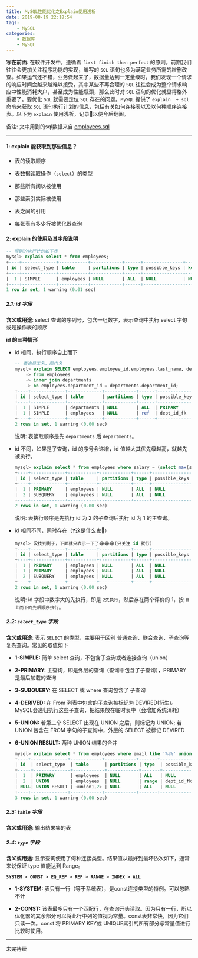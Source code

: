 ```yaml
---
title: MySQL性能优化之Explain使用浅析
date: 2019-08-19 22:18:54
tags:
    - MySQL
categories:
    - 数据库
    - MySQL
---
```


**写在前面**: 在软件开发中，遵循着 `first finish then perfect` 的原则。前期我们往往会更加关注程序功能的实现，编写的 `SQL` 语句也多为满足业务所需的增删改查。如果运气还不错，业务做起来了，数据量达到一定量级时，我们发现一个请求的响应时间会越来越难以接受，其中某些不再合理的 `SQL` 往往会成为整个请求响应中性能消耗大户，甚至成为性能瓶颈，那么此时对 `SQL` 语句的优化就显得格外重要了。要优化 `SQL` 就需要定位 `SQL` 存在的问题。`MySQL` 提供了 `explain  + sql` 命令来获取 `SQL` 语句执行计划的信息，包括有关如何连接表以及以何种顺序连接表。以下为 `explain` 使用浅析，记录📝以便今后翻阅。

<!--more-->

备注: 文中用到的sql数据来自 [employees.sql](https://github.com/inscode/inscode.github.io/blob/master/blog/source/static/myemployees.sql)

---

#### 1: explain 能获取到那些信息？

- 表的读取顺序

- 表数据读取操作（`select`）的类型

- 那些所有阔以被使用

- 那些索引实际被使用

- 表之间的引用

- 每张表有多少行被优化器查询

#### 2: explain 的使用及其字段说明

```SQL
-- 得到的执行计划如下表
mysql> explain select * from employees;
+----+-------------+-----------+------------+------+---------------+------+---------+------+------+----------+-------+
| id | select_type | table     | partitions | type | possible_keys | key  | key_len | ref  | rows | filtered | Extra |
+----+-------------+-----------+------------+------+---------------+------+---------+------+------+----------+-------+
|  1 | SIMPLE      | employees | NULL       | ALL  | NULL          | NULL | NULL    | NULL |  107 |   100.00 | NULL  |
+----+-------------+-----------+------------+------+---------------+------+---------+------+------+----------+-------+
1 row in set, 1 warning (0.01 sec)
```
##### 2.1: id 字段

**含义或用途**: select 查询的序列号，包含一组数字，表示查询中执行 select 字句或是操作表的顺序

**id 的三种情形**

- id 相同，执行顺序自上而下

    ```SQL
    -- 查询员工名，部门名
    mysql> explain SELECT employees.employee_id,employees.last_name, departments.department_name
        -> from employees
        -> inner join departments
        -> on employees.department_id = departments.department_id;
    +----+-------------+-------------+------------+------+---------------+------------+---------+---------------------------------------+------+----------+-------+
    | id | select_type | table       | partitions | type | possible_keys | key        | key_len | ref                                   | rows | filtered | Extra |
    +----+-------------+-------------+------------+------+---------------+------------+---------+---------------------------------------+------+----------+-------+
    |  1 | SIMPLE      | departments | NULL       | ALL  | PRIMARY       | NULL       | NULL    | NULL                                  |   27 |   100.00 | NULL  |
    |  1 | SIMPLE      | employees   | NULL       | ref  | dept_id_fk    | dept_id_fk | 5       | myemployees.departments.department_id |    9 |   100.00 | NULL  |
    +----+-------------+-------------+------------+------+---------------+------------+---------+---------------------------------------+------+----------+-------+
    2 rows in set, 1 warning (0.00 sec)
    ```
    说明: 表读取顺序是先 `departments` 后 `departments`。

- id 不同，如果是子查询，id 的序号会递增，id 值越大其优先级越高，就越先被执行。

    ```SQL
    mysql> explain select * from employees where salary = (select max(salary) from employees);
    +----+-------------+-----------+------------+------+---------------+------+---------+------+------+----------+-------------+
    | id | select_type | table     | partitions | type | possible_keys | key  | key_len | ref  | rows | filtered | Extra       |
    +----+-------------+-----------+------------+------+---------------+------+---------+------+------+----------+-------------+
    |  1 | PRIMARY     | employees | NULL       | ALL  | NULL          | NULL | NULL    | NULL |  107 |    10.00 | Using where |
    |  2 | SUBQUERY    | employees | NULL       | ALL  | NULL          | NULL | NULL    | NULL |  107 |   100.00 | NULL        |
    +----+-------------+-----------+------------+------+---------------+------+---------+------+------+----------+-------------+
    2 rows in set, 1 warning (0.00 sec)
    ```
    说明: 表执行顺序是先执行 id 为 2 的子查询后执行 id 为 1 的主查询。

- id 相同不同，同时存在（❓这是什么鬼👻）

    ```SQL
    mysql> 没找到例子，下面就只表示一下了😂😂😂(只关注 id 就行)
    +----+-------------+-----------+------------+------+---------------+------+---------+------+------+----------+-------------+
    | id | select_type | table     | partitions | type | possible_keys | key  | key_len | ref  | rows | filtered | Extra       |
    +----+-------------+-----------+------------+------+---------------+------+---------+------+------+----------+-------------+
    |  1 | PRIMARY     | employees | NULL       | ALL  | NULL          | NULL | NULL    | NULL |  107 |    10.00 | Using where |
    |  1 | PRIMARY     | employees | NULL       | ALL  | NULL          | NULL | NULL    | NULL |  107 |   100.00 | NULL        |
    |  2 | SUBQUERY    | employees | NULL       | ALL  | NULL          | NULL | NULL    | NULL |  107 |   100.00 | NULL        |
    +----+-------------+-----------+------------+------+---------------+------+---------+------+------+----------+-------------+
    2 rows in set, 1 warning (0.00 sec)
    ```
    说明: id 字段中数字大的先执行，即是 `2先执行`，然后存在两个评价的 1，按 `自上而下的先后顺序执行`。


##### 2.2: `select_type` 字段    

**含义或用途**: 表示 `SELECT` 的类型，主要用于区别 普通查询、联合查询、子查询等复杂查询。常见的取值如下

- **1-SIMPLE:**  简单 select 查询，不包含子查询或者连接查询（union）

- **2-PRIMARY:**  主查询，即是外层的查询（查询中包含了子查询），PRIMARY 是最后加载的查询

- **3-SUBQUERY:**  在 SELECT 或 where 查询包含了 子查询

- **4-DERIVED:**  在 From 列表中包含的子查询被标记为 DEVIRED(衍生)。MySQL会递归执行这些子查询，把结果放在临时表中（会增加系统消耗）

- **5-UNION:**  若第二个 SELECT 出现在 UNION 之后，则标记为 UNION; 若 UNION 包含在 FROM 字句的子查询中，外层的 SELECT 被标记 DEVIRED

- **6-UNION RESULT:**  两种 UNION 结果的合并

    ```SQL
    mysql> explain select * from employees where email like '%a%' union select * from employees where department_id>90;
    +----+--------------+------------+------------+-------+---------------+------------+---------+------+------+----------+-----------------------+
    | id  | select_type  | table      | partitions | type  | possible_keys | key        | key_len | ref  | rows | filtered | Extra                 |
    +-----+--------------+------------+------------+-------+---------------+------------+---------+------+------+----------+-----------------------+
    |  1  | PRIMARY      | employees  | NULL       | ALL   | NULL          | NULL       | NULL    | NULL |  107 |    11.11 | Using where           |
    |  2  | UNION        | employees  | NULL       | range | dept_id_fk    | dept_id_fk | 5       | NULL |    8 |   100.00 | Using index condition |
    | NULL| UNION RESULT | <union1,2> | NULL       | ALL   | NULL          | NULL       | NULL    | NULL | NULL |     NULL | Using temporary       |
    +----+--------------+------------+------------+-------+---------------+------------+---------+------+------+----------+-----------------------+
    3 rows in set, 1 warning (0.00 sec)   
    ```

##### 2.3: `table` 字段

**含义或用途**: 输出结果集的表

##### 2.4: `type` 字段

**含义或用途**: 显示查询使用了何种连接类型。结果值从最好到最坏依次如下，通常来说保证 type 值能达到 Range。

**`SYSTEM > CONST > EQ_REF > REF > RANGE > INDEX > ALL`**

- **1-SYSTEM:**  表只有一行（等于系统表），是const连接类型的特例。可以忽略不计

- **2-CONST:**  该表最多只有一个匹配行，在查询开头读取。因为只有一行，所以优化器的其余部分可以将此行中列的值视为常量。const表非常快，因为它们只读一次。const 将 PRIMARY KEY或 UNIQUE索引的所有部分与常量值进行比较时使用。

---

未完待续
